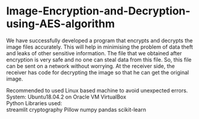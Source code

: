 # Image-Encryption-and-Decryption-using-AES-algorithm

We have successfully developed a program that encrypts and decrypts the image files accurately. This will help in minimising the problem of data theft and leaks of other sensitive information. The file that we obtained after encryption is very safe and no one can steal data from this file. So, this file can be sent on a network without worrying. At the receiver side, the receiver has code for decrypting the image so that he can get the original image.



Recommended to used Linux based machine to avoid unexpected errors.\
System: Ubuntu18.04.2 on Oracle VM VirtualBox\
Python 
Libraries used:\
streamlit
cryptography
Pillow
numpy
pandas
scikit-learn
